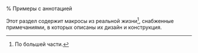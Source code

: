 % Примеры с аннотацией

Этот раздел содержит макросы из реальной жизни[^*], снабженные примечаниями, в которых описаны их дизайн и конструкция.

[^*]: По большей части.

